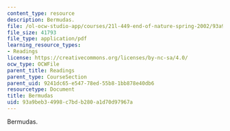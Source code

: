 ```yaml
---
content_type: resource
description: Bermudas.
file: /ol-ocw-studio-app/courses/21l-449-end-of-nature-spring-2002/93a9beb34998c7bdb280a1d70d97967a_lecture4c.pdf
file_size: 41793
file_type: application/pdf
learning_resource_types:
- Readings
license: https://creativecommons.org/licenses/by-nc-sa/4.0/
ocw_type: OCWFile
parent_title: Readings
parent_type: CourseSection
parent_uid: 9241dc65-e547-78ed-55b8-1bb878e40db6
resourcetype: Document
title: Bermudas
uid: 93a9beb3-4998-c7bd-b280-a1d70d97967a
---
```

Bermudas.